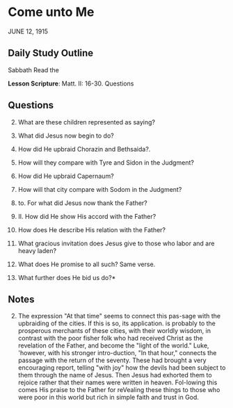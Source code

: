 # Come unto Me
JUNE 12, 1915

## Daily Study Outline

Sabbath Read the

**Lesson Scripture**: Matt. II: 16-30. Questions

## Questions

2. What are these children represented as saying? 

5. What did Jesus now begin to do? 

6. How did He upbraid Chorazin and Bethsaida?.

7. How will they compare with Tyre and Sidon in the Judgment? 

8. How did He upbraid Capernaum? 

9. How will that city compare with Sodom in the Judgment? 

24. to. For what did Jesus now thank the Father? 

2. II. How did He show His accord with the Father? 

12. How does He describe His relation with the Father? 

14. What gracious invitation does Jesus give to those who labor and are heavy laden? 

15. What does He promise to all such? Same verse.

16. What further does He bid us do?* 

## Notes

2. The expression "At that time" seems to connect this pas-sage with the upbraiding of the cities. If this is so, its application. is probably to the prosperous merchants of these cities, with their worldly wisdom, in contrast with the poor fisher folk who had received Christ as the revelation of the Father, and become the "light of the world." Luke, 'however, with his stronger intro-duction, "In that hour," connects the passage with the return of the seventy. These had brought a very encouraging report, telling "with joy" how the devils had been subject to them through the name of Jesus. Then Jesus had exhorted them to rejoice rather that their names were written in heaven. Fol-lowing this comes His praise to the Father for reVealing these things to those who were poor in this world but rich in simple faith and trust in God.

